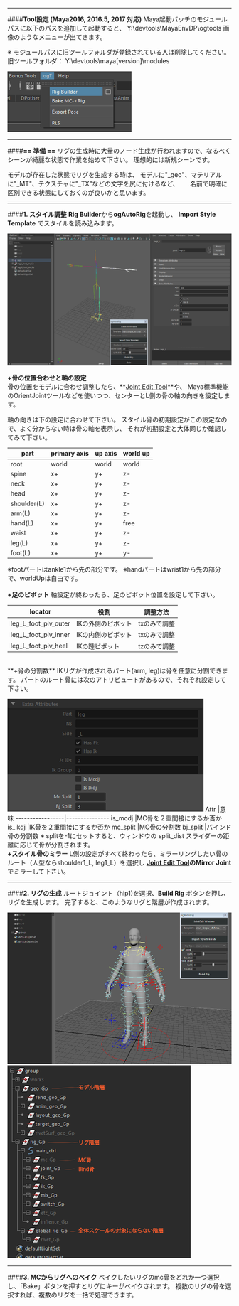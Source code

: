 ___
####**Tool設定 (Maya2016, 2016.5, 2017 対応)**
Maya起動バッチのモジュールパスに以下のパスを追加して起動すると、
Y:\devtools\MayaEnvDP\ogtools
画像のようなメニューが出てきます。

※ モジュールパスに旧ツールフォルダが登録されている人は削除してください。
旧ツールフォルダ： Y:\devtools\maya[version]\modules


![](imgs/menu1.png)

___
####**== 準備 ==**
リグの生成時に大量のノード生成が行われますので、なるべくシーンが綺麗な状態で作業を始めて下さい。
理想的には新規シーンです。　　

モデルが存在した状態でリグを生成する時は、
モデルに"_geo"、マテリアルに"_MT"、テクスチャに"_TX"などの文字を尻に付けるなど、　　
名前で明確に区別できる状態にしておくのが良いかと思います。


___
####**1. スタイル調整**
**Rig Builder**から**ogAutoRig**を起動し、
**Import Style Template** でスタイルを読み込みます。

![](imgs/joint_attrs_abstract1.png)

**+骨の位置合わせと軸の設定**  
骨の位置をモデルに合わせ調整したら、**[Joint Edit Tool](joint_edit.md)**や、
Maya標準機能のOrientJointツールなどを使いつつ、センターとL側の骨の軸の向きを設定します。
  
軸の向きは下の設定に合わせて下さい。
スタイル骨の初期設定がこの設定なので、よく分からない時は骨の軸を表示し、
それが初期設定と大体同じか確認してみて下さい。
  
part       |primary axis|up axis    |world up
-----------|------------|-----------|--------
root       |world       |world      |world
spine      |x+          |y+         |z-
neck       |x+          |y+         |z-
head       |x+          |y+         |z-
shoulder(L)|x+          |y+         |z-
arm(L)     |x+          |y+         |z-
hand(L)    |x+          |y+         |free
waist      |x+          |y+         |z-
leg(L)     |x+          |y+         |z-
foot(L)    |x+          |y+         |y-

※footパートはankle1から先の部分です。
※handパートはwrist1から先の部分で、worldUpは自由です。  
<br>
**+足のピボット**
軸設定が終わったら、足のピボット位置を設定して下さい。

locator             |役割            |調整方法
--------------------|---------------|----
leg_L_foot_piv_outer|IKの外側のピボット  |txのみで調整
leg_L_foot_piv_inner|IKの内側のピボット  |txのみで調整
leg_L_foot_piv_heel |IKの踵ピボット     |tzのみで調整
<br>
**+骨の分割数**
IKリグが作成されるパート(arm, leg)は骨を任意に分割できます。
パートのルート骨には次のアトリビュートがあるので、それぞれ設定して下さい。　　

![](imgs/joint_attrs2.png)
Attr             |意味
-----------------|---------------
is_mcdj          |MC骨を２重間接にするか否か
is_ikdj          |IK骨を２重間接にするか否か
mc_split         |MC骨の分割数
bj_split         |バインド骨の分割数
※ splitを-1にセットすると、ウィンドウの split_dist スライダーの距離に応じて骨が分割されます。
<br>
**+スタイル骨のミラー**
L側の設定がすべて終わったら、ミラーリングしたい骨のルート（人型ならshoulder1_L, leg1_L）を選択し
**[Joint Edit Tool](joint_edit.md)**の**Mirror Joint**でミラーして下さい。
  

___
####**2. リグの生成**
ルートジョイント（hip1)を選択、**Build Rig** ボタンを押し、リグを生成します。
完了すると、このようなリグと階層が作成されます。

![](imgs/rig_fin.png)
![](imgs/hierarchy1.png)

  
___
####**3. MCからリグへのベイク**
ベイクしたいリグのmc骨をどれか一つ選択し、「Bake」ボタンを押すとリグにキーがベイクされます。
複数のリグの骨を選択すれば、複数のリグを一括で処理できます。


<!---
**ogT → Bake MC -> Rig**で*MC2Rig*ウィンドウを立ち上げます。

![](imgs/mc2rig_win.png)

MCルートジョイント（mc_hip1)を選択後、**Bake** ボタンを押し、MC骨のアニメーションをリグにベイクします。
--->


